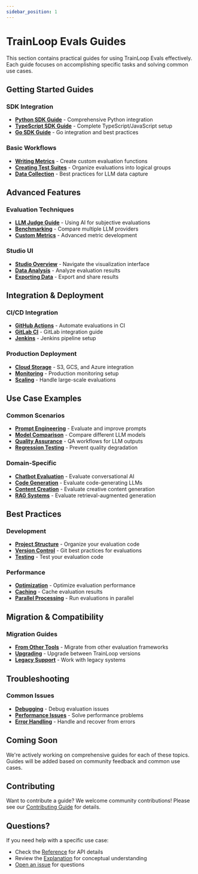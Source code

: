 ```yaml
---
sidebar_position: 1
---
```


# TrainLoop Evals Guides

This section contains practical guides for using TrainLoop Evals effectively. Each guide focuses on accomplishing specific tasks and solving common use cases.

## Getting Started Guides

### SDK Integration
- **[Python SDK Guide](./python-sdk.md)** - Comprehensive Python integration
- **[TypeScript SDK Guide](./typescript-sdk.md)** - Complete TypeScript/JavaScript setup
- **[Go SDK Guide](./go-sdk.md)** - Go integration and best practices

### Basic Workflows
- **[Writing Metrics](./writing-metrics.md)** - Create custom evaluation functions
- **[Creating Test Suites](./creating-suites.md)** - Organize evaluations into logical groups
- **[Data Collection](./data-collection.md)** - Best practices for LLM data capture

## Advanced Features

### Evaluation Techniques
- **[LLM Judge Guide](./llm-judge.md)** - Using AI for subjective evaluations
- **[Benchmarking](./benchmarking.md)** - Compare multiple LLM providers
- **[Custom Metrics](./custom-metrics.md)** - Advanced metric development

### Studio UI
- **[Studio Overview](./studio-overview.md)** - Navigate the visualization interface
- **[Data Analysis](./data-analysis.md)** - Analyze evaluation results
- **[Exporting Data](./exporting-data.md)** - Export and share results

## Integration & Deployment

### CI/CD Integration
- **[GitHub Actions](./github-actions.md)** - Automate evaluations in CI
- **[GitLab CI](./gitlab-ci.md)** - GitLab integration guide
- **[Jenkins](./jenkins.md)** - Jenkins pipeline setup

### Production Deployment
- **[Cloud Storage](./cloud-storage.md)** - S3, GCS, and Azure integration
- **[Monitoring](./monitoring.md)** - Production monitoring setup
- **[Scaling](./scaling.md)** - Handle large-scale evaluations

## Use Case Examples

### Common Scenarios
- **[Prompt Engineering](./prompt-engineering.md)** - Evaluate and improve prompts
- **[Model Comparison](./model-comparison.md)** - Compare different LLM models
- **[Quality Assurance](./quality-assurance.md)** - QA workflows for LLM outputs
- **[Regression Testing](./regression-testing.md)** - Prevent quality degradation

### Domain-Specific
- **[Chatbot Evaluation](./chatbot-evaluation.md)** - Evaluate conversational AI
- **[Code Generation](./code-generation.md)** - Evaluate code-generating LLMs
- **[Content Creation](./content-creation.md)** - Evaluate creative content generation
- **[RAG Systems](./rag-systems.md)** - Evaluate retrieval-augmented generation

## Best Practices

### Development
- **[Project Structure](./project-structure.md)** - Organize your evaluation code
- **[Version Control](./version-control.md)** - Git best practices for evaluations
- **[Testing](./testing.md)** - Test your evaluation code

### Performance
- **[Optimization](./optimization.md)** - Optimize evaluation performance
- **[Caching](./caching.md)** - Cache evaluation results
- **[Parallel Processing](./parallel-processing.md)** - Run evaluations in parallel

## Migration & Compatibility

### Migration Guides
- **[From Other Tools](./migration.md)** - Migrate from other evaluation frameworks
- **[Upgrading](./upgrading.md)** - Upgrade between TrainLoop versions
- **[Legacy Support](./legacy-support.md)** - Work with legacy systems

## Troubleshooting

### Common Issues
- **[Debugging](./debugging.md)** - Debug evaluation issues
- **[Performance Issues](./performance-issues.md)** - Solve performance problems
- **[Error Handling](./error-handling.md)** - Handle and recover from errors

## Coming Soon

We're actively working on comprehensive guides for each of these topics. Guides will be added based on community feedback and common use cases.

## Contributing

Want to contribute a guide? We welcome community contributions! Please see our [Contributing Guide](https://github.com/TrainLoop/trainloop-evals/blob/main/CONTRIBUTING.md) for details.

## Questions?

If you need help with a specific use case:

- Check the [Reference](../reference/) for API details
- Review the [Explanation](../explanation/) for conceptual understanding
- [Open an issue](https://github.com/TrainLoop/trainloop-evals/issues) for questions